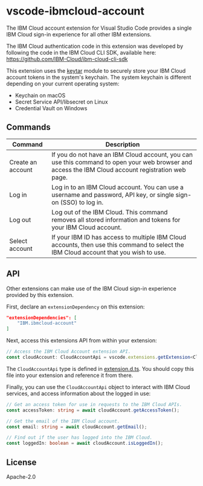 # vscode-ibmcloud-account

The IBM Cloud account extension for Visual Studio Code provides a single IBM Cloud sign-in experience for all other IBM extensions.

The IBM Cloud authentication code in this extension was developed by following the code in the IBM Cloud CLI SDK, available here: https://github.com/IBM-Cloud/ibm-cloud-cli-sdk

This extension uses the [keytar](https://www.npmjs.com/package/keytar) module to securely store your IBM Cloud account tokens in the system's keychain. The system keychain is different depending on your current operating system:
- Keychain on macOS
- Secret Service API/libsecret on Linux
- Credential Vault on Windows

## Commands

| Command | Description |
| --- | --- |
| Create an account | If you do not have an IBM Cloud account, you can use this command to open your web browser and access the IBM Cloud account registration web page. |
| Log in | Log in to an IBM Cloud account. You can use a username and password, API key, or single sign-on (SSO) to log in. |
| Log out | Log out of the IBM Cloud. This command removes all stored information and tokens for your IBM Cloud account. |
| Select account | If your IBM ID has access to multiple IBM Cloud accounts, then use this command to select the IBM Cloud account that you wish to use. |

## API

Other extensions can make use of the IBM Cloud sign-in experience provided by this extension.

First, declare an `extensionDependency` on this extension:

```json
"extensionDependencies": [
    "IBM.ibmcloud-account"
]
```

Next, access this extensions API from within your extension:

```typescript
// Access the IBM Cloud Account extension API.
const cloudAccount: CloudAccountApi = vscode.extensions.getExtension<CloudAccountApi>('IBM.ibmcloud-account')!.exports;
```

The `CloudAccountApi` type is defined in [extension.d.ts](./src/extension.d.ts). You should copy this file into your extension and reference it from there.

Finally, you can use the `CloudAccountApi` object to interact with IBM Cloud services, and access information about the logged in use:

```typescript
// Get an access token for use in requests to the IBM Cloud APIs.
const accessToken: string = await cloudAccount.getAccessToken();

// Get the email of the IBM Cloud account.
const email: string = await cloudAccount.getEmail();

// Find out if the user has logged into the IBM Cloud.
const loggedIn: boolean = await cloudAccount.isLoggedIn();
```

## License

Apache-2.0